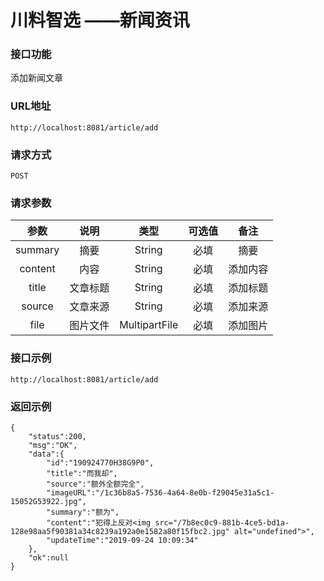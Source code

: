 # 川料智选 ——新闻资讯



### 接口功能

添加新闻文章

### URL地址

```
http://localhost:8081/article/add
```

### 请求方式

`POST`

### 请求参数

|  参数   |   说明   |     类型      | 可选值 |   备注   |
| :-----: | :------: | :-----------: | :----: | :------: |
| summary |   摘要   |    String     |  必填  |   摘要   |
| content |   内容   |    String     |  必填  | 添加内容 |
|  title  | 文章标题 |    String     |  必填  | 添加标题 |
| source  | 文章来源 |    String     |  必填  | 添加来源 |
|  file   | 图片文件 | MultipartFile |  必填  | 添加图片 |

### 接口示例

```
http://localhost:8081/article/add
```



### 返回示例

```
{
    "status":200,
    "msg":"OK",
    "data":{
        "id":"190924770H38G9P0",
        "title":"而我却",
        "source":"额外全额完全",
        "imageURL":"/1c36b8a5-7536-4a64-8e0b-f29045e31a5c1-15052G53922.jpg",
        "summary":"额为",
        "content":"犯得上反对<img src="/7b8ec0c9-881b-4ce5-bd1a-128e98aa5f90381a34c8239a192a0e1582a80f15fbc2.jpg" alt="undefined">",
        "updateTime":"2019-09-24 10:09:34"
    },
    "ok":null
}
```

